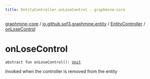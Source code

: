 ```yaml
---
title: EntityController.onLoseControl - graphmine-core
---
```


[graphmine-core](../../index.html) / [io.github.sof3.graphmine.entity](../index.html) / [EntityController](index.html) / [onLoseControl](./on-lose-control.html)

# onLoseControl

`abstract fun onLoseControl(): `[`Unit`](https://kotlinlang.org/api/latest/jvm/stdlib/kotlin/-unit/index.html)

Invoked when the controller is removed from the entity

